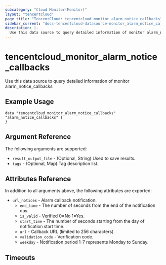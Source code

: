 ```yaml
---
subcategory: "Cloud Monitor(Monitor)"
layout: "tencentcloud"
page_title: "TencentCloud: tencentcloud_monitor_alarm_notice_callbacks"
sidebar_current: "docs-tencentcloud-datasource-monitor_alarm_notice_callbacks"
description: |-
  Use this data source to query detailed information of monitor alarm_notice_callbacks
---
```


# tencentcloud_monitor_alarm_notice_callbacks

Use this data source to query detailed information of monitor alarm_notice_callbacks

## Example Usage

```hcl
data "tencentcloud_monitor_alarm_notice_callbacks" "alarm_notice_callbacks" {
}
```

## Argument Reference

The following arguments are supported:

* `result_output_file` - (Optional, String) Used to save results.
* `tags` - (Optional, Map) Tag description list.

## Attributes Reference

In addition to all arguments above, the following attributes are exported:

* `url_notices` - Alarm callback notification.
  * `end_time` - The number of seconds from the end of the notification day.
  * `is_valid` - Verified 0=No 1=Yes.
  * `start_time` - The number of seconds starting from the day of notification start time.
  * `url` - Callback URL (limited to 256 characters).
  * `validation_code` - Verification code.
  * `weekday` - Notification period 1-7 represents Monday to Sunday.


## Timeouts

<no value>


